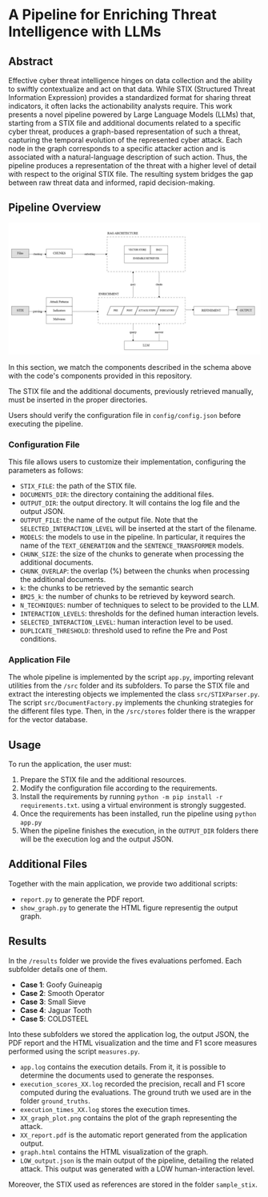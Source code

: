 # A Pipeline for Enriching Threat Intelligence with LLMs

## Abstract
Effective cyber threat intelligence hinges on data collection and the ability to swiftly contextualize and act on that data. While STIX (Structured Threat Information Expression) provides a standardized format for sharing threat indicators, it often lacks the actionability analysts require. This work presents a novel pipeline powered by Large Language Models (LLMs) that, starting from a STIX file and additional documents related to a specific cyber threat, produces a graph-based representation of such a threat, capturing the temporal evolution of the represented cyber attack. Each node in the graph corresponds to a specific attacker action and is associated with a natural-language description of such action. Thus, the pipeline produces a representation of the threat with a higher level of detail with respect to the original STIX file. The resulting system bridges the gap between raw threat data and informed, rapid decision-making.

## Pipeline Overview
![Pipeline Overview](docs/schema_new.jpg)

In this section, we match the components described in the schema above with the code's components provided in this repository.

The STIX file and the additional documents, previously retrieved manually, must be inserted in the proper directories.

Users should verify the configuration file in `config/config.json` before executing the pipeline.

### Configuration File
This file allows users to customize their implementation, configuring the parameters as follows:
- `STIX_FILE`: the path of the STIX file.
- `DOCUMENTS_DIR`: the directory containing the additional files.
- `OUTPUT_DIR`: the output directory. It will contains the log file and the output JSON.
- `OUTPUT_FILE`: the name of the output file. Note that the `SELECTED_INTERACTION_LEVEL` will be inserted at the start of the filename.
- `MODELS`: the models to use in the pipeline. In particular, it requires the name of the `TEXT_GENERATION` and the `SENTENCE_TRANSFORMER` models.
- `CHUNK_SIZE`: the size of the chunks to generate when processing the additional documents.
- `CHUNK_OVERLAP`: the overlap (%) between the chunks when processing the additional documents.
- `k`: the chunks to be retrieved by the semantic search
- `BM25_k`: the number of chunks to be retrieved by keyword search.
- `N_TECHNIQUES`: number of techniques to select to be provided to the LLM.
- `INTERACTION_LEVELS`: thresholds for the defined human interaction levels.
- `SELECTED_INTERACTION_LEVEL`: human interaction level to be used.
- `DUPLICATE_THRESHOLD`: threshold used to refine the Pre and Post conditions.

### Application File
The whole pipeline is implemented by the script `app.py`, importing relevant utilities from the `/src` folder and its subfolders.
To parse the STIX file and extract the interesting objects we implemented the class `src/STIXParser.py`.
The script `src/DocumentFactory.py` implements the chunking strategies for the different files type.
Then, in the `/src/stores` folder there is the wrapper for the vector database.

## Usage
To run the application, the user must:
1. Prepare the STIX file and the additional resources.
2. Modify the configuration file according to the requirements.
3. Install the requirements by running `python -m pip install -r requirements.txt`. using a virtual environment is strongly suggested.
4. Once the requirements has been installed, run the pipeline using `python app.py`
5. When the pipeline finishes the execution, in the `OUTPUT_DIR` folders there will be the execution log and the output JSON.

## Additional Files
Together with the main application, we provide two additional scripts:
- `report.py` to generate the PDF report.
- `show_graph.py` to generate the HTML figure representig the output graph.

## Results
In the `/results` folder we provide the fives evaluations perfomed. Each subfolder details one of them.
- **Case 1**: Goofy Guineapig
- **Case 2**: Smooth Operator
- **Case 3**: Small Sieve
- **Case 4**: Jaguar Tooth
- **Case 5**: COLDSTEEL

Into these subfolders we stored the application log, the output JSON, the PDF report and the HTML visualization and the time and F1 score measures performed using the script `measures.py`.

- `app.log` contains the execution details. From it, it is possible to determine the documents used to generate the responses.
- `execution_scores_XX.log` recorded the precision, recall and F1 score computed during the evaluations. The ground truth we used are in the folder `ground_truths`.
- `execution_times_XX.log` stores the execution times.
- `XX_graph_plot.png` contains the plot of the graph representing the attack.
- `XX_report.pdf` is the automatic report generated from the application output.
- `graph.html` contains the HTML visualization of the graph.
- `LOW_output.json` is the main output of the pipeline, detailing the related attack. This output was generated with a LOW human-interaction level.

Moreover, the STIX used as references are stored in the folder `sample_stix`.